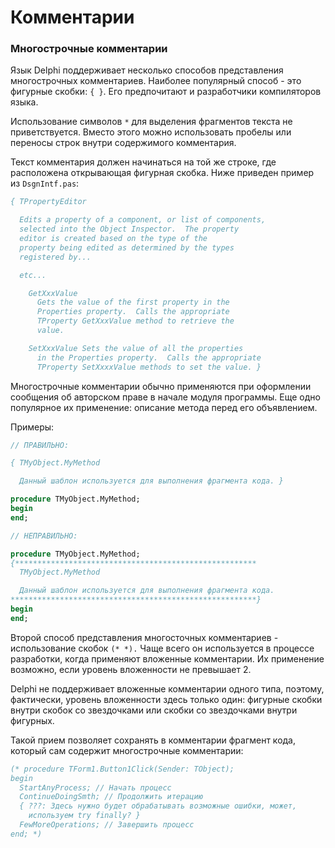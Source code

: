 # Комментарии

### Многострочные комментарии

Язык Delphi поддерживает несколько способов представления многострочных комментариев. Наиболее популярный способ - это фигурные скобки: `{ }`. Его предпочитают и разработчики компиляторов языка.

Использование символов `*` для выделения фрагментов текста не приветствуется. Вместо этого можно  использовать пробелы или переносы строк внутри содержимого комментария.

Текст комментария должен начинаться на той же строке, где расположена открывающая фигурная скобка. Ниже приведен пример из `DsgnIntf.pas`:

```Pascal
{ TPropertyEditor

  Edits a property of a component, or list of components, 
  selected into the Object Inspector.  The property 
  editor is created based on the type of the
  property being edited as determined by the types 
  registered by...

  etc...

    GetXxxValue
      Gets the value of the first property in the 
      Properties property.  Calls the appropriate 
      TProperty GetXxxValue method to retrieve the 
      value. 

    SetXxxValue Sets the value of all the properties 
      in the Properties property.  Calls the appropriate 
      TProperty SetXxxxValue methods to set the value. }
```

Многострочные комментарии обычно применяются при оформлении сообщения об авторском праве в начале модуля программы. Еще одно популярное их применение: описание метода перед его объявлением.

Примеры:

```Pascal
// ПРАВИЛЬНО: 

{ TMyObject.MyMethod

  Данный шаблон используется для выполнения фрагмента кода. }

procedure TMyObject.MyMethod;
begin
end;

// НЕПРАВИЛЬНО:

procedure TMyObject.MyMethod;
{******************************************************
  TMyObject.MyMethod

  Данный шаблон используется для выполнения фрагмента кода. 
*******************************************************}
begin
end;
```

Второй способ представления многосточных комментариев - использование скобок `(* *).` Чаще всего он используется в процессе разработки, когда применяют вложенные комментарии. Их применение возможно, если уровень вложенности не превышает 2.

Delphi не поддерживает вложенные комментарии одного типа, поэтому, фактически, уровень вложенности здесь только один: фигурные скобки внутри скобок со звездочками или скобки со звездочками внутри фигурных.

Такой прием позволяет сохранять в комментарии фрагмент кода, который сам содержит многострочные комментарии:

```Pascal
(* procedure TForm1.Button1Click(Sender: TObject);
begin
  StartAnyProcess; // Начать процесс
  ContinueDoingSmth; // Продолжить итерацию
  { ???: Здесь нужно будет обрабатывать возможные ошибки, может,
    используем try finally? }
  FewMoreOperations; // Завершить процесс
end; *)
```



